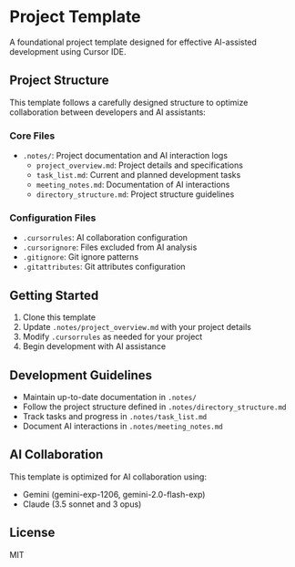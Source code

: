 # Project Template

A foundational project template designed for effective AI-assisted development using Cursor IDE.

## Project Structure

This template follows a carefully designed structure to optimize collaboration between developers and AI assistants:

### Core Files
- `.notes/`: Project documentation and AI interaction logs
  - `project_overview.md`: Project details and specifications
  - `task_list.md`: Current and planned development tasks
  - `meeting_notes.md`: Documentation of AI interactions
  - `directory_structure.md`: Project structure guidelines

### Configuration Files
- `.cursorrules`: AI collaboration configuration
- `.cursorignore`: Files excluded from AI analysis
- `.gitignore`: Git ignore patterns
- `.gitattributes`: Git attributes configuration

## Getting Started

1. Clone this template
2. Update `.notes/project_overview.md` with your project details
3. Modify `.cursorrules` as needed for your project
4. Begin development with AI assistance

## Development Guidelines

- Maintain up-to-date documentation in `.notes/`
- Follow the project structure defined in `.notes/directory_structure.md`
- Track tasks and progress in `.notes/task_list.md`
- Document AI interactions in `.notes/meeting_notes.md`

## AI Collaboration

This template is optimized for AI collaboration using:
- Gemini (gemini-exp-1206, gemini-2.0-flash-exp)
- Claude (3.5 sonnet and 3 opus)

## License

MIT